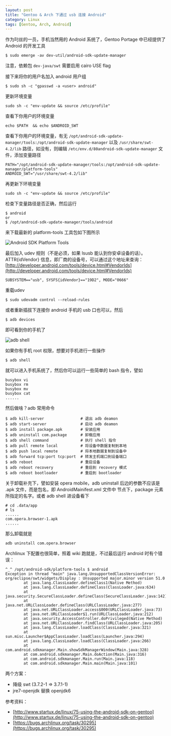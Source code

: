 ```yaml
---
layout: post
title: "Gentoo & Arch 下通过 usb 连接 Android"
category: Linux
tags: [Gentoo, Arch, Android]
---
```


作为叼丝的一员，手机当然用的 Android 系统了，Gentoo Portage 中已经提供了 Android 的开发工具

    $ sudo emerge -av dev-util/android-sdk-update-manager

注意，依赖包 `dev-java/swt` 需要启用 cairo USE flag

接下来将你的用户名加入 android 用户组

<!-- more -->

    $ sudo sh -c "gpasswd -a <user> android"

更新环境变量

    sudo sh -c "env-update && source /etc/profile"

查看下你用户的环境变量

    echo $PATH  && echo $ANDROID_SWT

查看下你用户的环境变量，有无 `/opt/android-sdk-update-manager/tools:/opt/android-sdk-update-manager` 以及 `/usr/share/swt-4.2/lib` 路径，如没有，则编辑 `/etc/env.d/80android-sdk-update-manager` 文件，添加变量路径

    PATH="/opt/android-sdk-update-manager/tools:/opt/android-sdk-update-manager/platform-tools"
    ANDROID_SWT="/usr/share/swt-4.2/lib"

再更新下环境变量

    sudo sh -c "env-update && source /etc/profile"

检查下变量路径是否正确，然后运行

    $ android
    or
    $ /opt/android-sdk-update-manager/tools/android

来下载最新的 platform-tools 工具包如下图所示

![Android SDK Platform Tools](//o003ltpbd.qnssl.com/images/2012/06/android-sdk-platform-tools.png "Android SDK Platform Tools")

最后加入 udev 规则（不是必须，如果 lsusb 能认到你安卓设备的话）。ATTR{idVendor} 信息，即厂商的设备号，可以通过这个地址来查询：[http://developer.android.com/tools/device.html#VendorIds](http://developer.android.com/tools/device.html#VendorIds)

    SUBSYSTEM=="usb", SYSFS{idVendor}=="19D2", MODE="0666"

重载udev

    $ sudo udevadm control --reload-rules

或者重新插拔下连接你 android 手机的 usb 口也可以，然后

    $ adb devices

即可看到你的手机了

![adb shell](//o003ltpbd.qnssl.com/images/2012/06/adb-shell.png "adb shell")

如果你有手机 root 权限，想要对手机进行一些操作

    $ adb shell

就可以进入手机系统了，然后你可以运行一些简单的 bash 指令，譬如

    busybox vi
    busybox rm
    busybox mv
    busybox cat
    ......

然后做啥？adb 常用命令

    $ adb kill-server                # 退出 adb deamon
    $ adb start-server               # 启动 adb deamon
    $ adb install package.apk        # 安装应用
    $ adb uninstall com.package      # 卸载应用
    $ adb shell command              # 执行 shell 指令
    $ adb pull remote local          # 将设备中数据复制到本地
    $ adb push local remote          # 将本地数据复制到设备中
    $ adb forward tcp:port tcp:port  # 转发主机端口到设备端口
    $ adb reboot                     # 重启设备
    $ adb reboot recovery            # 重启到 recovery 模式
    $ adb reboot bootloader          # 重启到 bootloader

关于卸载补充下，譬如安装 opera mobile，adb uninstall 后边的参数不应该是 .apk 文件，而是包名，即 AndroidMainifest.xml 文件中 <manifest> 节点下，package 元素所指定的名字。或者 adb shell 进设备看下

    # cd .data/app
    # ls
    ......
    com.opera.browser-1.apk
    ......

那么卸载就是

    adb uninstall com.opera.browser

Archlinux 下配置也很简单，照着 wiki 跑就是，不过最后运行 android 时有个错误：

    ^_^ /opt/android-sdk/platform-tools $ android
    Exception in thread "main" java.lang.UnsupportedClassVersionError: org/eclipse/swt/widgets/Display : Unsupported major.minor version 51.0
            at java.lang.ClassLoader.defineClass1(Native Method)
            at java.lang.ClassLoader.defineClass(ClassLoader.java:634)
            at java.security.SecureClassLoader.defineClass(SecureClassLoader.java:142)
            at java.net.URLClassLoader.defineClass(URLClassLoader.java:277)
            at java.net.URLClassLoader.access$000(URLClassLoader.java:73)
            at java.net.URLClassLoader$1.run(URLClassLoader.java:212)
            at java.security.AccessController.doPrivileged(Native Method)
            at java.net.URLClassLoader.findClass(URLClassLoader.java:205)
            at java.lang.ClassLoader.loadClass(ClassLoader.java:321)
            at sun.misc.Launcher$AppClassLoader.loadClass(Launcher.java:294)
            at java.lang.ClassLoader.loadClass(ClassLoader.java:266)
            at com.android.sdkmanager.Main.showSdkManagerWindow(Main.java:328)
            at com.android.sdkmanager.Main.doAction(Main.java:316)
            at com.android.sdkmanager.Main.run(Main.java:118)
            at com.android.sdkmanager.Main.main(Main.java:101)

两个方案：

- 降级 swt (3.7.2-1 => 3.7.1-1)
- jre7-openjdk 替换 openjdk6

参考资料：

- [http://www.startux.de/linux/75-using-the-android-sdk-on-gentoo](http://www.startux.de/linux/75-using-the-android-sdk-on-gentoo)
- [https://bugs.archlinux.org/task/30295](https://bugs.archlinux.org/task/30295)
